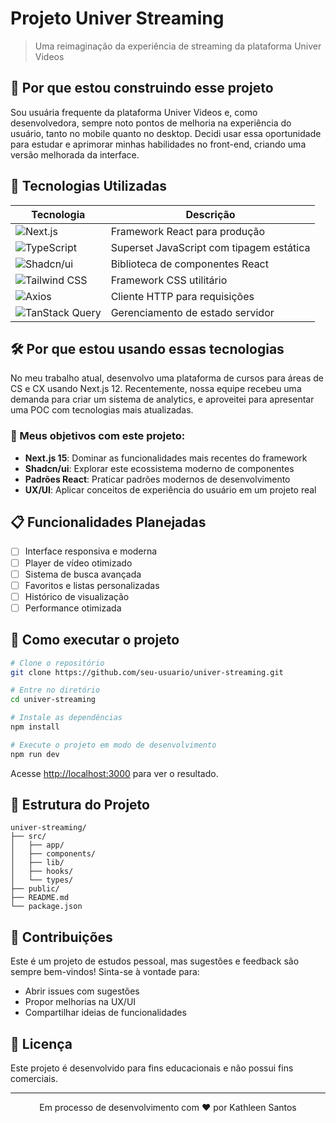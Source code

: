 # Projeto Univer Streaming

> Uma reimaginação da experiência de streaming da plataforma Univer Videos

## 🎯 Por que estou construindo esse projeto

Sou usuária frequente da plataforma Univer Videos e, como desenvolvedora, sempre noto pontos de melhoria na experiência do usuário, tanto no mobile quanto no desktop. Decidi usar essa oportunidade para estudar e aprimorar minhas habilidades no front-end, criando uma versão melhorada da interface.

## 🚀 Tecnologias Utilizadas

<div align="center">

| Tecnologia | Descrição |
|------------|-----------|
| ![Next.js](https://img.shields.io/badge/Next.js-000000?style=for-the-badge&logo=nextdotjs&logoColor=white) | Framework React para produção |
| ![TypeScript](https://img.shields.io/badge/TypeScript-007ACC?style=for-the-badge&logo=typescript&logoColor=white) | Superset JavaScript com tipagem estática |
| ![Shadcn/ui](https://img.shields.io/badge/Shadcn/ui-000000?style=for-the-badge&logo=shadcnui&logoColor=white) | Biblioteca de componentes React |
| ![Tailwind CSS](https://img.shields.io/badge/Tailwind_CSS-38B2AC?style=for-the-badge&logo=tailwind-css&logoColor=white) | Framework CSS utilitário |
| ![Axios](https://img.shields.io/badge/Axios-5A29E4?style=for-the-badge&logo=axios&logoColor=white) | Cliente HTTP para requisições |
| ![TanStack Query](https://img.shields.io/badge/TanStack_Query-FF4154?style=for-the-badge&logo=react-query&logoColor=white) | Gerenciamento de estado servidor |

</div>

## 🛠️ Por que estou usando essas tecnologias

No meu trabalho atual, desenvolvo uma plataforma de cursos para áreas de CS e CX usando Next.js 12. Recentemente, nossa equipe recebeu uma demanda para criar um sistema de analytics, e aproveitei para apresentar uma POC com tecnologias mais atualizadas.

### 🎯 Meus objetivos com este projeto:

- **Next.js 15**: Dominar as funcionalidades mais recentes do framework
- **Shadcn/ui**: Explorar este ecossistema moderno de componentes
- **Padrões React**: Praticar padrões modernos de desenvolvimento
- **UX/UI**: Aplicar conceitos de experiência do usuário em um projeto real

## 📋 Funcionalidades Planejadas

- [ ] Interface responsiva e moderna
- [ ] Player de vídeo otimizado
- [ ] Sistema de busca avançada
- [ ] Favoritos e listas personalizadas
- [ ] Histórico de visualização
- [ ] Performance otimizada

## 🚦 Como executar o projeto

```bash
# Clone o repositório
git clone https://github.com/seu-usuario/univer-streaming.git

# Entre no diretório
cd univer-streaming

# Instale as dependências
npm install

# Execute o projeto em modo de desenvolvimento
npm run dev
```

Acesse [http://localhost:3000](http://localhost:3000) para ver o resultado.

## 📁 Estrutura do Projeto

```
univer-streaming/
├── src/
│   ├── app/
│   ├── components/
│   ├── lib/
│   ├── hooks/
│   └── types/
├── public/
├── README.md
└── package.json
```

## 🤝 Contribuições

Este é um projeto de estudos pessoal, mas sugestões e feedback são sempre bem-vindos! Sinta-se à vontade para:

- Abrir issues com sugestões
- Propor melhorias na UX/UI
- Compartilhar ideias de funcionalidades

## 📝 Licença

Este projeto é desenvolvido para fins educacionais e não possui fins comerciais.

---

<p align="center">
 Em processo de desenvolvimento com ❤️ por Kathleen Santos
</p>
